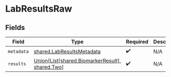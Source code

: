 # LabResultsRaw


## Fields

| Field                                                                             | Type                                                                              | Required                                                                          | Description                                                                       |
| --------------------------------------------------------------------------------- | --------------------------------------------------------------------------------- | --------------------------------------------------------------------------------- | --------------------------------------------------------------------------------- |
| `metadata`                                                                        | [shared.LabResultsMetadata](../../models/shared/labresultsmetadata.md)            | :heavy_check_mark:                                                                | N/A                                                                               |
| `results`                                                                         | [Union[List[shared.BiomarkerResult], shared.Two]](../../models/shared/results.md) | :heavy_check_mark:                                                                | N/A                                                                               |